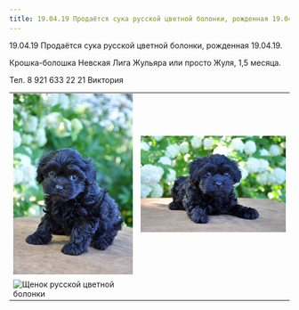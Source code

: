 ```yaml
---
title: 19.04.19 Продаётся сука русской цветной болонки, рожденная 19.04.19.
---
```


19.04.19 Продаётся сука русской цветной болонки, рожденная 19.04.19.

Крошка-болошка Невская Лига Жульяра или просто Жуля, 1,5 месяца.

Тел. 8 921 633 22 21 Виктория
<table>
  <tr>
    <td><img src="/assets/photos/GQwGUhBAEhI.jpg" alt="Щенок русской цветной болонки"></td>
    <td><img src="/assets/photos/q17GvXUOlG4.jpg" alt="Щенок русской цветной болонки"></td>
  <tr>
    <td><img src="/assets/photos/wO0lJnEUN4o.jpg)" alt="Щенок русской цветной болонки"></td>
  </tr>
  </tr>
</table>

